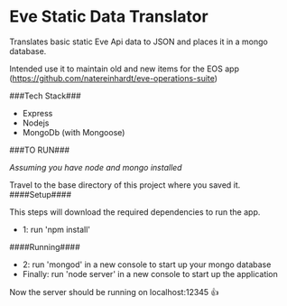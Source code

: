# Eve Static Data Translator

Translates basic static Eve Api data to JSON and places it in a mongo database.

Intended use it to maintain old and new items for the EOS app (https://github.com/natereinhardt/eve-operations-suite)

###Tech Stack###
- Express
- Nodejs
- MongoDb (with Mongoose)

###TO RUN###

*Assuming you have node and mongo installed*

Travel to the base directory of this project where you saved it.
####Setup####

This steps will download the required dependencies to run the app.

- 1: run 'npm install' 

####Running####
- 2: run 'mongod'  in a new console to start up your mongo database
- Finally: run 'node server' in a new console to start up the application

Now the server should be running on localhost:12345 :+1:
